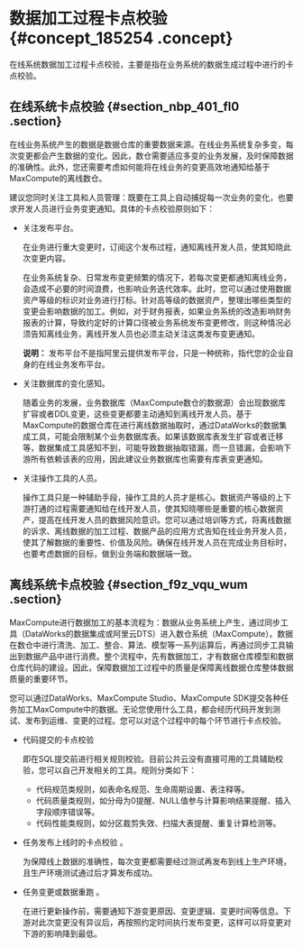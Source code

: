 # 数据加工过程卡点校验 {#concept_185254 .concept}

在线系统数据加工过程卡点校验，主要是指在业务系统的数据生成过程中进行的卡点校验。

## 在线系统卡点校验 {#section_nbp_401_fl0 .section}

在线业务系统产生的数据是数据仓库的重要数据来源。在线业务系统复杂多变，每次变更都会产生数据的变化。因此，数仓需要适应多变的业务发展，及时保障数据的准确性。此外，您还需要考虑如何能将在线业务的变更高效地通知给基于MaxCompute的离线数仓。

建议您同时关注工具和人员管理：既要在工具上自动捕捉每一次业务的变化，也要求开发人员进行业务变更通知。具体的卡点校验原则如下：

-   关注发布平台。

    在业务进行重大变更时，订阅这个发布过程，通知离线开发人员，使其知晓此次变更内容。

    在业务系统复杂、日常发布变更频繁的情况下，若每次变更都通知离线业务，会造成不必要的时间浪费，也影响业务迭代效率。此时，您可以通过使用数据资产等级的标识对业务进行打标。针对高等级的数据资产，整理出哪些类型的变更会影响数据的加工。例如，对于财务报表，如果业务系统的改造影响财务报表的计算，导致约定好的计算口径被业务系统发布变更修改，则这种情况必须告知离线业务，离线开发人员也必须主动关注这类发布变更通知。

    **说明：** 发布平台不是指阿里云提供发布平台，只是一种统称，指代您的企业自身的在线业务发布平台。

-   关注数据库的变化感知。

    随着业务的发展，业务数据库（MaxCompute数仓的数据源）会出现数据库扩容或者DDL变更，这些变更都要主动通知到离线开发人员。基于MaxCompute的数据仓库在进行离线数据抽取时，通过DataWorks的数据集成工具，可能会限制某个业务数据库表。如果该数据库表发生扩容或者迁移等，数据集成工具感知不到，可能导致数据抽取错漏，而一旦错漏，会影响下游所有依赖该表的应用，因此建议业务数据库也需要有库表变更通知。

-   关注操作工具的人员。

    操作工具只是一种辅助手段，操作工具的人员才是核心。数据资产等级的上下游打通的过程需要通知给在线开发人员，使其知晓哪些是重要的核心数据资产，提高在线开发人员的数据风险意识。您可以通过培训等方式，将离线数据的诉求、离线数据的加工过程、数据产品的应用方式告知在线业务开发人员，使其了解数据的重要性、价值及风险。确保在线开发人员在完成业务目标时，也要考虑数据的目标，做到业务端和数据端一致。


## 离线系统卡点校验 {#section_f9z_vqu_wum .section}

MaxCompute进行数据加工的基本流程为：数据从业务系统上产生，通过同步工具（DataWorks的数据集成或阿里云DTS）进入数仓系统（MaxCompute）。数据在数仓中进行清洗、加工、整合、算法、模型等一系列运算后，再通过同步工具输出到数据产品中进行消费。整个流程中，先有数据加工，才有数据仓库模型和数据仓库代码的建设。因此，保障数据加工过程中的质量是保障离线数据仓库整体数据质量的重要环节。

您可以通过DataWorks、MaxCompute Studio、MaxCompute SDK提交各种任务加工MaxCompute中的数据。无论您使用什么工具，都会经历代码开发到测试、发布到运维、变更的过程。您可以对这个过程中的每个环节进行卡点校验。

-   代码提交的卡点校验

    即在SQL提交前进行相关规则校验。目前公共云没有直接可用的工具辅助校验，您可以自己开发相关的工具。规则分类如下：

    -   代码规范类规则，如表命名规范、生命周期设置、表注释等。
    -   代码质量类规则，如分母为0提醒、NULL值参与计算影响结果提醒、插入字段顺序错误等。
    -   代码性能类规则，如分区裁剪失效、扫描大表提醒、重复计算检测等。
-   任务发布上线时的卡点校验 。

    为保障线上数据的准确性，每次变更都需要经过测试再发布到线上生产环境，且生产环境测试通过后才算发布成功。

-   任务变更或数据重跑 。

    在进行更新操作前，需要通知下游变更原因、变更逻辑、变更时间等信息。下游对此次变更没有异议后，再按照约定时间执行发布变更，这样可以将变更对下游的影响降到最低。


